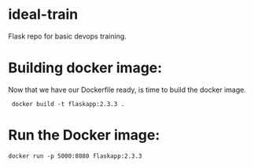 # ideal-train
Flask repo for basic devops training.

# Building docker image:
Now that we have our Dockerfile ready, is time to build the docker image. 

` 
  docker build -t flaskapp:2.3.3 .
`

# Run the Docker image:

`docker run -p 5000:8080 flaskapp:2.3.3 `